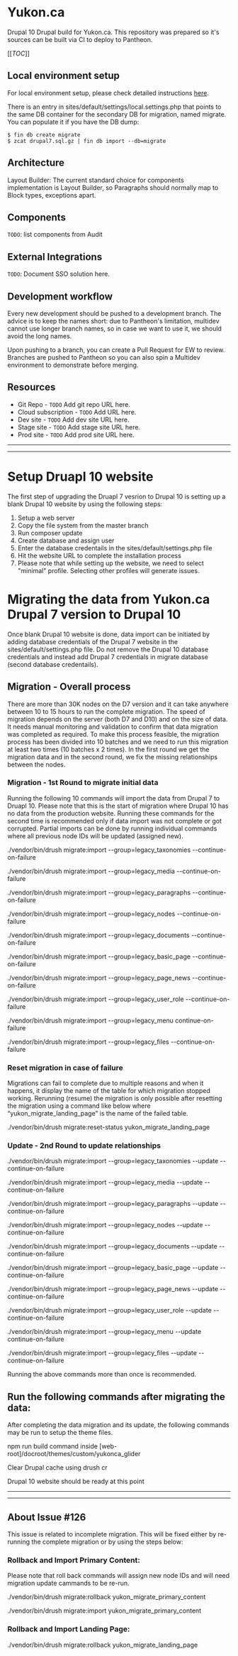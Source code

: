 # Yukon.ca

Drupal 10 Drupal build for Yukon.ca. This repository was prepared so it's sources can be built via CI to deploy to Pantheon.

[[_TOC_]]

## Local environment setup

For local environment setup, please check detailed instructions [here](LocalSetup.md).

There is an entry in sites/default/settings/local.settings.php that points to the same DB container for the secondary DB for migration, named migrate. You can populate it if you have the DB dump:

```
$ fin db create migrate
$ zcat drupal7.sql.gz | fin db import --db=migrate
```

## Architecture

Layout Builder: The current standard choice for components implementation is Layout Builder, so Paragraphs should normally map to Block types, exceptions apart.


## Components

`TODO`: list components from Audit

## External Integrations

`TODO`: Document SSO solution here.

## Development workflow

Every new development should be pushed to a development branch. The advice is to keep the names short: due to Pantheon's limitation, multidev cannot use longer branch names, so in case we want to use it, we should avoid the long names.

Upon pushing to a branch, you can create a Pull Request for EW to review. Branches are pushed to Pantheon so you can also spin a Multidev environment to demonstrate before merging.

## Resources

* Git Repo - `TODO` Add git repo URL here.
* Cloud subscription - `TODO` Add URL here.
* Dev site - `TODO` Add dev site URL here.
* Stage site - `TODO` Add stage site URL here.
* Prod site - `TODO` Add prod site URL here.

----------------------------------
----------------------------------

# Setup Druapl 10 website

The first step of upgrading the Druapl 7 vesrion to Drupal 10 is setting up a blank Drupal 10 website by using the following steps:

1. Setup a web server
2. Copy the file system from the master branch
3. Run composer update
4. Create database and assign user
6. Enter the database credentails in the sites/default/settings.php file
7. Hit the website URL to complete the installation process
8. Please note that while setting up the website, we need to select "minimal" profile. Selecting other profiles will generate issues.

# Migrating the data from Yukon.ca Drupal 7 version to Drupal 10

Once blank Drupal 10 website is done, data import can be initiated by adding database credentials of the Drupal 7 website in the sites/default/settings.php file. Do not remove the Drupal 10 database credentials and instead add Drupal 7 credentials in migrate database (second database credentails). 

## Migration - Overall process

There are more than 30K nodes on the D7 version and it can take anywhere between 10 to 15 hours to run the complete migration.  The speed of migration depends on the server (both D7 and D10) and on the size of data. It needs manual monitoring and validation to confirm that data migration was completed as required. To make this process feasible, the migration process has been divided into 10 batches and we need to run this migration at least two times (10 batches x 2 times). In the first round we get the migration data and in the second round, we fix the missing relationships between the nodes.    
 
### Migration - 1st Round to migrate initial data

Running the following 10 commands will import the data from Drupal 7 to Druapl 10. Please note that this is the start of migration where Drupal 10 has no data from the production website. Running these commands for the second time is recommended only if data import was not complete or got corrupted. Partial imports can be done by running individual commands where all previous node IDs will be updated (assigned new).

./vendor/bin/drush migrate:import --group=legacy_taxonomies --continue-on-failure

./vendor/bin/drush migrate:import --group=legacy_media --continue-on-failure

./vendor/bin/drush migrate:import --group=legacy_paragraphs --continue-on-failure

./vendor/bin/drush migrate:import --group=legacy_nodes --continue-on-failure

./vendor/bin/drush migrate:import --group=legacy_documents --continue-on-failure

./vendor/bin/drush migrate:import --group=legacy_basic_page --continue-on-failure

./vendor/bin/drush migrate:import --group=legacy_page_news --continue-on-failure

./vendor/bin/drush migrate:import --group=legacy_user_role --continue-on-failure

./vendor/bin/drush migrate:import --group=legacy_menu continue-on-failure

./vendor/bin/drush migrate:import --group=legacy_files --continue-on-failure


### Reset migration in case of failure

Migrations can fail to complete due to multiple reasons and when it happens, it display the name of the table for which migration stopped working.  Rerunning (resume) the migration is only possible after resetting the migration using a command like below where “yukon_migrate_landing_page” is the name of the failed table. 

./vendor/bin/drush migrate:reset-status yukon_migrate_landing_page


### Update - 2nd Round to update relationships

./vendor/bin/drush migrate:import --group=legacy_taxonomies --update --continue-on-failure

./vendor/bin/drush migrate:import --group=legacy_media --update --continue-on-failure

./vendor/bin/drush migrate:import --group=legacy_paragraphs --update --continue-on-failure

./vendor/bin/drush migrate:import --group=legacy_nodes --update --continue-on-failure

./vendor/bin/drush migrate:import --group=legacy_documents --update --continue-on-failure

./vendor/bin/drush migrate:import --group=legacy_basic_page --update --continue-on-failure

./vendor/bin/drush migrate:import --group=legacy_page_news --update --continue-on-failure

./vendor/bin/drush migrate:import --group=legacy_user_role --update --continue-on-failure

./vendor/bin/drush migrate:import --group=legacy_menu --update continue-on-failure

./vendor/bin/drush migrate:import --group=legacy_files --update --continue-on-failure

Running the above commands more than once is recommended.

## Run the following commands after migrating the data:

After completing the data migration and its update, the following commands may be run to setup the theme files.

npm run build command inside [web-root]/docroot/themes/custom/yukonca_glider

Clear Drupal cache using drush cr

Drupal 10 website should be ready at this point

----------------------------------
----------------------------------

## About Issue #126

This issue is related to incomplete migration.  This will be fixed either by re-running the complete migration or by using the steps below: 

### Rollback and Import Primary Content:

Please note that roll back commands will assign new node IDs and will need migration update cammands to be re-run.

./vendor/bin/drush migrate:rollback yukon_migrate_primary_content

./vendor/bin/drush migrate:import yukon_migrate_primary_content

### Rollback and Import Landing Page:

./vendor/bin/drush migrate:rollback yukon_migrate_landing_page
